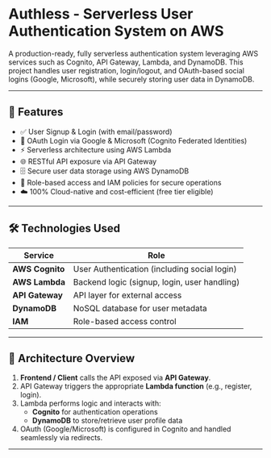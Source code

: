 # Authless - Serverless User Authentication System on AWS

A production-ready, fully serverless authentication system leveraging AWS services such as Cognito, API Gateway, Lambda, and DynamoDB. This project handles user registration, login/logout, and OAuth-based social logins (Google, Microsoft), while securely storing user data in DynamoDB.

---

## 🧩 Features

- ✅ User Signup & Login (with email/password)
- 🔐 OAuth Login via Google & Microsoft (Cognito Federated Identities)
- ⚡ Serverless architecture using AWS Lambda
- 🌐 RESTful API exposure via API Gateway
- 🗄️ Secure user data storage using AWS DynamoDB
- 🔐 Role-based access and IAM policies for secure operations
- ☁️ 100% Cloud-native and cost-efficient (free tier eligible)

---

## 🛠️ Technologies Used

| Service         | Role |
|-----------------|------|
| **AWS Cognito** | User Authentication (including social login) |
| **AWS Lambda**  | Backend logic (signup, login, user handling) |
| **API Gateway** | API layer for external access |
| **DynamoDB**    | NoSQL database for user metadata |
| **IAM**         | Role-based access control |

---

## 📐 Architecture Overview

1. **Frontend / Client** calls the API exposed via **API Gateway**.
2. API Gateway triggers the appropriate **Lambda function** (e.g., register, login).
3. Lambda performs logic and interacts with:
   - **Cognito** for authentication operations
   - **DynamoDB** to store/retrieve user profile data
4. OAuth (Google/Microsoft) is configured in Cognito and handled seamlessly via redirects.

---

